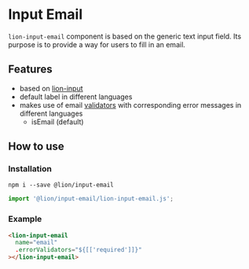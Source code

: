 # Input Email

[//]: # (AUTO INSERT HEADER PREPUBLISH)

`lion-input-email` component is based on the generic text input field. Its purpose is to provide a way for users to fill in an email.


## Features
- based on [lion-input](../input)
- default label in different languages
- makes use of email [validators](../validate/docs/DefaultValidators.md) with corresponding error messages in different languages
  - isEmail (default)

## How to use

### Installation
```
npm i --save @lion/input-email
```

```js
import '@lion/input-email/lion-input-email.js';
```

### Example

```html
<lion-input-email
  name="email"
  .errorValidators="${[['required']]}"
></lion-input-email>
```
